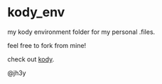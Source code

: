 kody_env
========

my kody environment folder for my personal .files.

feel free to fork from mine!

check out [kody](https://github.com/jh3y/kody).

@jh3y
